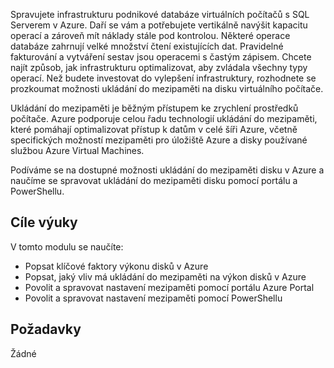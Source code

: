 Spravujete infrastrukturu podnikové databáze virtuálních počítačů s SQL Serverem v Azure. Daří se vám a potřebujete vertikálně navýšit kapacitu operací a zároveň mít náklady stále pod kontrolou. Některé operace databáze zahrnují velké množství čtení existujících dat. Pravidelné fakturování a vytváření sestav jsou operacemi s častým zápisem. Chcete najít způsob, jak infrastrukturu optimalizovat, aby zvládala všechny typy operací. Než budete investovat do vylepšení infrastruktury, rozhodnete se prozkoumat možnosti ukládání do mezipaměti na disku virtuálního počítače.

Ukládání do mezipaměti je běžným přístupem ke zrychlení prostředků počítače. Azure podporuje celou řadu technologií ukládání do mezipaměti, které pomáhají optimalizovat přístup k datům v celé šíři Azure, včetně specifických možností mezipaměti pro úložiště Azure a disky používané službou Azure Virtual Machines.

Podíváme se na dostupné možnosti ukládání do mezipaměti disku v Azure a naučíme se spravovat ukládání do mezipaměti disku pomocí portálu a PowerShellu.

## <a name="learning-objectives"></a>Cíle výuky

V tomto modulu se naučíte:

- Popsat klíčové faktory výkonu disků v Azure
- Popsat, jaký vliv má ukládání do mezipaměti na výkon disků v Azure
- Povolit a spravovat nastavení mezipaměti pomocí portálu Azure Portal
- Povolit a spravovat nastavení mezipaměti pomocí PowerShellu

## <a name="prerequisites"></a>Požadavky  

Žádné